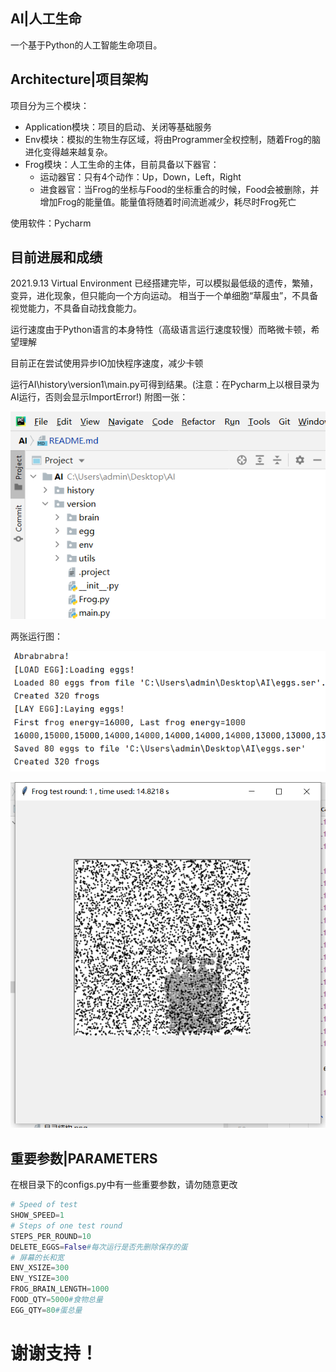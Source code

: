 ## AI|人工生命
一个基于Python的人工智能生命项目。

## Architecture|项目架构
项目分为三个模块：
* Application模块：项目的启动、关闭等基础服务
* Env模块：模拟的生物生存区域，将由Programmer全权控制，随着Frog的脑进化变得越来越复杂。
* Frog模块：人工生命的主体，目前具备以下器官：
    * 运动器官：只有4个动作：Up，Down，Left，Right
    * 进食器官：当Frog的坐标与Food的坐标重合的时候，Food会被删除，并增加Frog的能量值。能量值将随着时间流逝减少，耗尽时Frog死亡

使用软件：Pycharm     

## 目前进展和成绩
2021.9.13 Virtual Environment 已经搭建完毕，可以模拟最低级的遗传，繁殖，变异，进化现象，但只能向一个方向运动。
相当于一个单细胞“草履虫”，不具备视觉能力，不具备自动找食能力。

运行速度由于Python语言的本身特性（高级语言运行速度较慢）而略微卡顿，希望理解

目前正在尝试使用异步IO加快程序速度，减少卡顿

运行AI\history\version1\main.py可得到结果。(注意：在Pycharm上以根目录为AI运行，否则会显示ImportError!)
附图一张：
<p><img src="目录结构.png"></p>
两张运行图：
<p><img src="run(pycharm).png"></p>
<p><img src="run实际效果.png"></p>

## 重要参数|PARAMETERS
在根目录下的configs.py中有一些重要参数，请勿随意更改
```python
# Speed of test
SHOW_SPEED=1
# Steps of one test round
STEPS_PER_ROUND=10
DELETE_EGGS=False#每次运行是否先删除保存的蛋
# 屏幕的长和宽
ENV_XSIZE=300
ENV_YSIZE=300
FROG_BRAIN_LENGTH=1000
FOOD_QTY=5000#食物总量
EGG_QTY=80#蛋总量
```

# 谢谢支持！